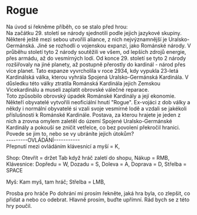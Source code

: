 # Rogue
Na úvod si řekněme příběh, co se stalo před hrou:                                                                                                                                                                                                                                                                                                                                                          
Na začátku 29. století se národy sjednotili podle jejich jazykové skupiny. Některé ještě mezi sebou utvořili aliance, z nich nejvýznamnější je Uralsko-Germánská. Jiné se rozhodli o vojenskou expanzi, jako Románské národy.
V průběhu století tyto 2 národy soutěžili ve všem, od lepších zdrojů energie, přes armádu, až do vesmírných lodí. Od konce 29. století se tyto 2 národy rozšiřovaly na jiné planety, až postupně přerostly do kardinál - národ přes více planet. Tato expanze vyvrcholila v roce 2934, kdy vypukla 23-letá Kardinálská válka, kterou vyhrála Spojená Uralsko-Germánská Kardinála. V důsledku této války ztratila Románská Kardinála jejich Zemskou Vicekardinálu a museli zaplatit obrovské válečné reparace.                                                                                                                                                                           
Toto způsobilo obrovský úpadek Románské Kardinály a její ekonomie. Někteří obyvatelé vytvořili neoficiální hnutí "Rogue". Ex-vojáci z dob války a někdy i normální obyvatelé si vzali svoje vesmírné lodě a vzdali se jakékoli příslušnosti k Románské Kardinále. Postava, za kterou hrajete je jeden z nich a zrovna omylem zaletěl do území Spojené Uralsko-Germánské Kardinály a pokouší se zničit vetřelce, co bez povolení překročil hranici. Povede se jim to, nebo se vy ubráníte jejich útokům?                                                                                                                                                                             
---------OVLÁDÁNÍ-----------                                                                                                                                                        
Přepnutí mezi ovládáním klávesnicí a myší = K, 

Shop:
Otevřít = držet Tab když hráč zaletí do shopu,
Nákup = RMB,                                                                                                                                                                                
Klávesnice:
Dopředu = W,
Dozadu = S,
Doleva = A,
Doprava = D,
Střelba = SPACE

Myš:
Kam myš, tam hráč;
Střelba = LMB,
                                                                                                                                                                                
Prosba pro hráče
Po dohrání mi prosím řekněte, jaká hra byla, co zlepšit, co přidat a nebo co odebrat. Hlavně prosím, buďte upřímní. Rád bych se z této hry poučil.
